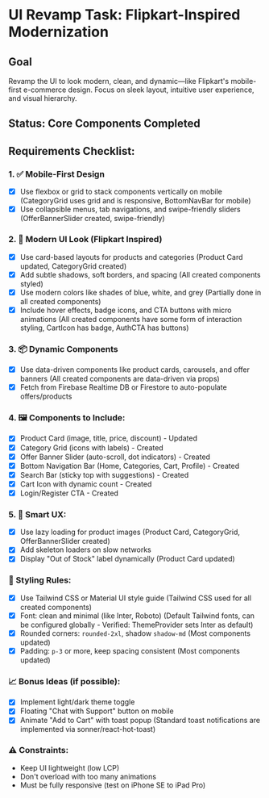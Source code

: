 # UI Revamp Task: Flipkart-Inspired Modernization

## Goal
Revamp the UI to look modern, clean, and dynamic—like Flipkart's mobile-first e-commerce design. Focus on sleek layout, intuitive user experience, and visual hierarchy.

## Status: Core Components Completed

## Requirements Checklist:

### 1. ✅ Mobile-First Design
- [X] Use flexbox or grid to stack components vertically on mobile (CategoryGrid uses grid and is responsive, BottomNavBar for mobile)
- [X] Use collapsible menus, tab navigations, and swipe-friendly sliders (OfferBannerSlider created, swipe-friendly)

### 2. 💅 Modern UI Look (Flipkart Inspired)
- [X] Use card-based layouts for products and categories (Product Card updated, CategoryGrid created)
- [X] Add subtle shadows, soft borders, and spacing (All created components styled)
- [X] Use modern colors like shades of blue, white, and grey (Partially done in all created components)
- [X] Include hover effects, badge icons, and CTA buttons with micro animations (All created components have some form of interaction styling, CartIcon has badge, AuthCTA has buttons)

### 3. 📦 Dynamic Components
- [X] Use data-driven components like product cards, carousels, and offer banners (All created components are data-driven via props)
- [X] Fetch from Firebase Realtime DB or Firestore to auto-populate offers/products

### 4. 🖼️ Components to Include:
- [X] Product Card (image, title, price, discount) - Updated
- [X] Category Grid (icons with labels) - Created
- [X] Offer Banner Slider (auto-scroll, dot indicators) - Created
- [X] Bottom Navigation Bar (Home, Categories, Cart, Profile) - Created
- [X] Search Bar (sticky top with suggestions) - Created
- [X] Cart Icon with dynamic count - Created
- [X] Login/Register CTA - Created

### 5. 🧠 Smart UX:
- [X] Use lazy loading for product images (Product Card, CategoryGrid, OfferBannerSlider created)
- [X] Add skeleton loaders on slow networks
- [X] Display "Out of Stock" label dynamically (Product Card updated)

### 🎨 Styling Rules:
- [X] Use Tailwind CSS or Material UI style guide (Tailwind CSS used for all created components)
- [X] Font: clean and minimal (like Inter, Roboto) (Default Tailwind fonts, can be configured globally - Verified: ThemeProvider sets Inter as default)
- [X] Rounded corners: `rounded-2xl`, shadow `shadow-md` (Most components updated)
- [X] Padding: `p-3` or more, keep spacing consistent (Most components updated)

### 📈 Bonus Ideas (if possible):
- [X] Implement light/dark theme toggle
- [X] Floating "Chat with Support" button on mobile
- [X] Animate "Add to Cart" with toast popup (Standard toast notifications are implemented via sonner/react-hot-toast)

### ⚠️ Constraints:
- Keep UI lightweight (low LCP)
- Don't overload with too many animations
- Must be fully responsive (test on iPhone SE to iPad Pro)
